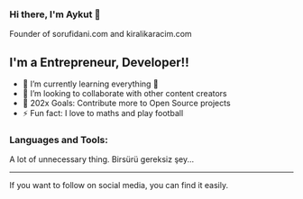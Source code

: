 ### Hi there, I'm Aykut 👋

Founder of sorufidani.com and kiralikaracim.com

## I'm a Entrepreneur, Developer!!

- 🌱 I’m currently learning everything 🤣
- 👯 I’m looking to collaborate with other content creators
- 🥅 202x Goals: Contribute more to Open Source projects
- ⚡ Fun fact: I love to maths and play football
### Languages and Tools:

A lot of unnecessary thing. Birsürü gereksiz şey...

---

If you want to follow on social media, you can find it easily.
